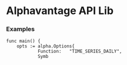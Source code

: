 # Alphavantage API Lib

### Examples

```
func main() {
	opts := alpha.Options{
			Function:   "TIME_SERIES_DAILY",
			Symb
